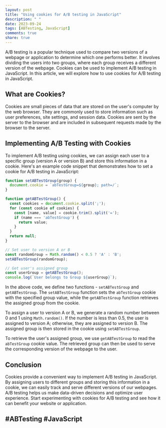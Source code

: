 ```yaml
---
layout: post
title: "Using cookies for A/B testing in JavaScript"
description: " "
date: 2023-09-24
tags: [ABTesting, JavaScript]
comments: true
share: true
---
```


A/B testing is a popular technique used to compare two versions of a webpage or application to determine which one performs better. It involves dividing the users into two groups, where each group receives a different version of the webpage. Cookies can be used to implement A/B testing in JavaScript. In this article, we will explore how to use cookies for A/B testing in JavaScript.

## What are Cookies?

Cookies are small pieces of data that are stored on the user's computer by the web browser. They are commonly used to store information such as user preferences, site settings, and session data. Cookies are sent by the server to the browser and are included in subsequent requests made by the browser to the server.

## Implementing A/B Testing with Cookies

To implement A/B testing using cookies, we can assign each user to a specific group (version A or version B) and store this information in a cookie. Here's an example code snippet that demonstrates how to set a cookie for A/B testing in JavaScript:

```javascript
function setABTestGroup(group) {
  document.cookie = `abTestGroup=${group}; path=/`;
}

function getABTestGroup() {
  const cookies = document.cookie.split(';');
  for (const cookie of cookies) {
    const [name, value] = cookie.trim().split('=');
    if (name === 'abTestGroup') {
      return value;
    }
  }
  return null;
}

// Set user to version A or B
const randomGroup = Math.random() < 0.5 ? 'A' : 'B';
setABTestGroup(randomGroup);

// Get user's assigned group
const userGroup = getABTestGroup();
console.log(`User belongs to Group ${userGroup}`);
```

In the above code, we define two functions - `setABTestGroup` and `getABTestGroup`. The `setABTestGroup` function sets the `abTestGroup` cookie with the specified group value, while the `getABTestGroup` function retrieves the assigned group from the cookie.

To assign a user to version A or B, we generate a random number between 0 and 1 using `Math.random()`. If the number is less than 0.5, the user is assigned to version A; otherwise, they are assigned to version B. The assigned group is then stored in the cookie using `setABTestGroup`.

To retrieve the user's assigned group, we use `getABTestGroup` to read the `abTestGroup` cookie value. The retrieved group can then be used to serve the corresponding version of the webpage to the user.

## Conclusion

Cookies provide a convenient way to implement A/B testing in JavaScript. By assigning users to different groups and storing this information in a cookie, we can easily track and serve different versions of our webpages. A/B testing helps us make data-driven decisions and optimize user experience. Start experimenting with cookies for A/B testing and see how it can benefit your website or application.

## #ABTesting #JavaScript